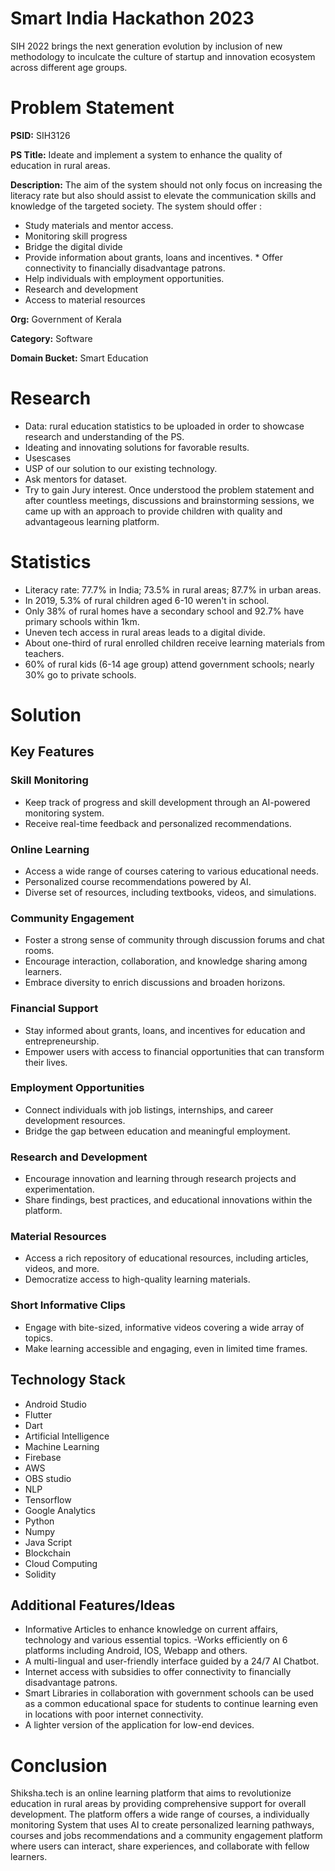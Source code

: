 # Smart India Hackathon 2023
SIH 2022 brings the next generation evolution by inclusion of new methodology to inculcate the culture of startup and innovation ecosystem across different age groups.

# Problem Statement
**PSID:** SIH3126

**PS Title:** Ideate and implement a system to enhance the quality of education in rural areas.

**Description:** The aim of the system should not only focus on increasing the literacy rate but also should assist to elevate the communication skills and knowledge of the targeted society. The system should offer : 
* Study materials and mentor access. 
* Monitoring skill progress 
* Bridge the digital divide 
* Provide information about grants, loans and incentives. * Offer connectivity to financially disadvantage patrons. 
* Help individuals with employment opportunities. 
* Research and development 
* Access to material resources

**Org:** Government of Kerala

**Category:** Software

**Domain Bucket:** Smart Education

# Research
- Data: rural education statistics to be uploaded in order to showcase research and understanding of the PS.
- Ideating and innovating solutions for favorable results.
- Usescases
- USP of our solution to our existing technology.
- Ask mentors for dataset.
- Try to gain Jury interest. Once understood the problem statement and after countless meetings, discussions and brainstorming sessions, we came up with an approach to provide children with quality and advantageous learning platform.

# Statistics
- Literacy rate: 77.7% in India; 73.5% in rural areas; 87.7% in urban areas.
- In 2019, 5.3% of rural children aged 6-10 weren't in school.
- Only 38% of rural homes have a secondary school and 92.7% have primary schools within 1km.
- Uneven tech access in rural areas leads to a digital divide.
- About one-third of rural enrolled children receive learning materials from teachers.
- 60% of rural kids (6-14 age group) attend government schools; nearly 30% go to private schools.

# Solution
## Key Features

### Skill Monitoring

- Keep track of progress and skill development through an AI-powered monitoring system.
- Receive real-time feedback and personalized recommendations.

### Online Learning

- Access a wide range of courses catering to various educational needs.
- Personalized course recommendations powered by AI.
- Diverse set of resources, including textbooks, videos, and simulations.

### Community Engagement

- Foster a strong sense of community through discussion forums and chat rooms.
- Encourage interaction, collaboration, and knowledge sharing among learners.
- Embrace diversity to enrich discussions and broaden horizons.

### Financial Support

- Stay informed about grants, loans, and incentives for education and entrepreneurship.
- Empower users with access to financial opportunities that can transform their lives.

### Employment Opportunities

- Connect individuals with job listings, internships, and career development resources.
- Bridge the gap between education and meaningful employment.

### Research and Development

- Encourage innovation and learning through research projects and experimentation.
- Share findings, best practices, and educational innovations within the platform.

### Material Resources

- Access a rich repository of educational resources, including articles, videos, and more.
- Democratize access to high-quality learning materials.

### Short Informative Clips

- Engage with bite-sized, informative videos covering a wide array of topics.
- Make learning accessible and engaging, even in limited time frames.

## Technology Stack

- Android Studio
- Flutter
- Dart
- Artificial Intelligence
- Machine Learning
- Firebase
- AWS
- OBS studio
- NLP
- Tensorflow
- Google Analytics
- Python 
- Numpy
- Java Script
- Blockchain
- Cloud Computing
- Solidity

## Additional Features/Ideas

- Informative Articles to enhance knowledge on current affairs, technology and various essential topics.
-Works efficiently on 6 platforms including Android, IOS, Webapp and others.
- A multi-lingual and user-friendly interface guided by a 24/7 AI Chatbot.
- Internet access with subsidies to offer connectivity to financially disadvantage patrons.
- Smart Libraries in collaboration with government schools can be used as a common educational space for students to continue learning even in locations with poor internet connectivity.
- A lighter version of the application for low-end devices.

# Conclusion

Shiksha.tech is an online learning platform that aims to revolutionize education in rural areas by providing comprehensive support for overall development. The platform offers a wide range of courses, a individually monitoring System that uses AI to create personalized learning pathways, courses and jobs recommendations and a community engagement platform where users can interact, share experiences, and collaborate with fellow learners.

